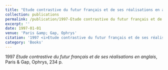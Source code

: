 ```yaml
---
title: "Etude contrastive du futur français et de ses réalisations en anglais"
collection: publications
permalink: /publication/1997-Etude contrastive du futur français et de ses réalisations en anglais
excerpt: ''
date: 1997-01-01
venue: 'Paris &amp; Gap, Ophrys'
citation: '1997 <i>Etude contrastive du futur français et de ses réalisations en anglais</i>, Paris &amp; Gap, Ophrys, 234 p.'
category: 'Books'
---
```

1997 <i>Etude contrastive du futur français et de ses réalisations en anglais</i>, Paris & Gap, Ophrys, 234 p.